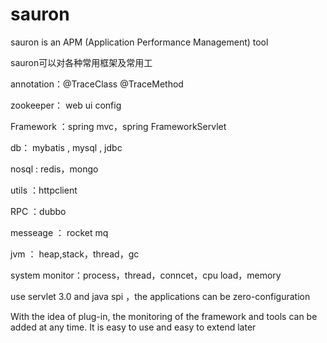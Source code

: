# sauron
sauron is an APM (Application Performance Management) tool


sauron可以对各种常用框架及常用工

annotation：@TraceClass @TraceMethod

zookeeper： web ui config

Framework ：spring mvc，spring FrameworkServlet

db： mybatis , mysql , jdbc

nosql : redis，mongo

utils ：httpclient

RPC ：dubbo

messeage ： rocket mq

jvm ： heap,stack，thread，gc

system monitor：process，thread，conncet，cpu load，memory

use servlet 3.0  and java spi ，the applications can be zero-configuration

With the idea of plug-in, the monitoring of the framework and tools can be added at any time. It is easy to use and easy to extend later
